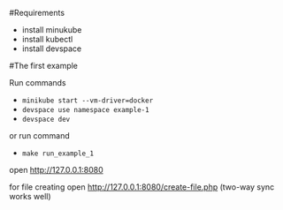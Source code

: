 #Requirements

* install minukube
* install kubectl
* install devspace

#The first example

Run commands
* `minikube start --vm-driver=docker`
* `devspace use namespace example-1`
* `devspace dev`

or run command
* `make run_example_1`

open http://127.0.0.1:8080

for file creating open http://127.0.0.1:8080/create-file.php (two-way sync works well)